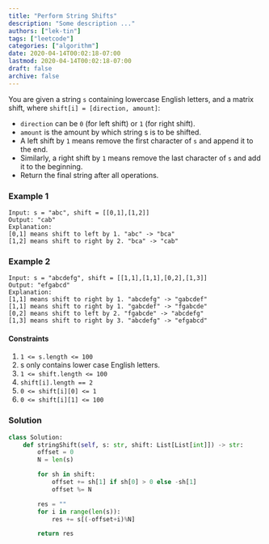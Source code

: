 ```yaml
---
title: "Perform String Shifts"
description: "Some description ..."
authors: ["lek-tin"]
tags: ["leetcode"]
categories: ["algorithm"]
date: 2020-04-14T00:02:18-07:00
lastmod: 2020-04-14T00:02:18-07:00
draft: false
archive: false
---
```


You are given a string `s` containing lowercase English letters, and a matrix shift, where `shift[i] = [direction, amount]`:

- `direction` can be `0` (for left shift) or `1` (for right shift).
- `amount` is the amount by which string s is to be shifted.
- A left shift by `1` means remove the first character of `s` and append it to the end.
- Similarly, a right shift by `1` means remove the last character of `s` and add it to the beginning.
- Return the final string after all operations.

### Example 1

```
Input: s = "abc", shift = [[0,1],[1,2]]
Output: "cab"
Explanation: 
[0,1] means shift to left by 1. "abc" -> "bca"
[1,2] means shift to right by 2. "bca" -> "cab"
```

### Example 2

```
Input: s = "abcdefg", shift = [[1,1],[1,1],[0,2],[1,3]]
Output: "efgabcd"
Explanation:  
[1,1] means shift to right by 1. "abcdefg" -> "gabcdef"
[1,1] means shift to right by 1. "gabcdef" -> "fgabcde"
[0,2] means shift to left by 2. "fgabcde" -> "abcdefg"
[1,3] means shift to right by 3. "abcdefg" -> "efgabcd"
```

#### Constraints

1. `1 <= s.length <= 100`
2. s only contains lower case English letters.
3. `1 <= shift.length <= 100`
4. `shift[i].length == 2`
5. `0 <= shift[i][0] <= 1`
6. `0 <= shift[i][1] <= 100`

### Solution

```python
class Solution:
    def stringShift(self, s: str, shift: List[List[int]]) -> str:
        offset = 0
        N = len(s)

        for sh in shift:
            offset += sh[1] if sh[0] > 0 else -sh[1]
            offset %= N

        res = ""
        for i in range(len(s)):
            res += s[(-offset+i)%N]

        return res
```
